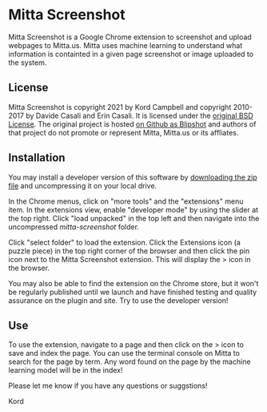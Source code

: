 Mitta Screenshot
================
Mitta Screenshot is a Google Chrome extension to screenshot and upload webpages to Mitta.us. Mitta uses machine learning to understand what information is containted in a given page screenshot or image uploaded to the system.

License
-------
Mitta Screenshot is copyright 2021 by Kord Campbell and copyright 2010-2017 by Davide Casali and Erin Casali. It is licensed under the [original BSD License](https://github.com/kordless/mitta-screenshot/blob/main/license.txt). The original project is hosted [on Github as Blipshot](https://github.com/folletto) and authors of that project do not promote or represent Mitta, Mitta.us or its affliates.

Installation
------------
You may install a developer version of this software by [downloading the zip file](https://github.com/kordless/mitta-screenshot/releases/download/alpha-2/mitta-screenshot-alpha-2.zip) and uncompressing it on your local drive.

In the Chrome menus, click on "more tools" and the "extensions" menu item. In the extensions view, enable "developer mode" by using the slider at the top right. Click "load unpacked" in the top left and then navigate into the uncompressed *mitta-screenshot* folder.


Click "select folder" to load the extension. Click the Extensions icon (a puzzle piece) in the top right corner of the browser and then click the pin icon next to the Mitta Screenshot extension. This will display the > icon in the browser.

You may also be able to find the extension on the Chrome store, but it won't be regularly published until we launch and have finished testing and quality assurance on the plugin and site. Try to use the developer version!

Use
---
To use the extension, navigate to a page and then click on the > icon to save and index the page. You can use the terminal console on Mitta to search for the page by term. Any word found on the page by the machine learning model will be in the index!

Please let me know if you have any questions or suggstions!

Kord 
